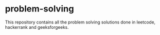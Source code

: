# problem-solving
This repository contains all the problem solving solutions done in leetcode, hackerrank and geeksforgeeks.
